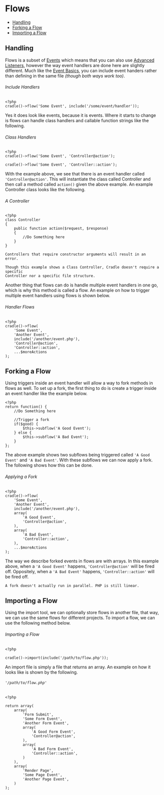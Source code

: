 # Flows
 - [Handling](#handling)
 - [Forking a Flow](#forking)
 - [Importing a Flow](#importing)

<a name="handling"></a>
## Handling

Flows is a subset of [Events](/docs/events.html) which means that you can also
use [Advanced Listeners](/docs/events.html#advanced), however the way event handlers
are done here are slightly different. Much like the
[Event Basics](/docs/events.html#advanced), you can include event handers
rather than defining in the same file *(though both ways work too)*.

###### Include Handlers
```
<?php
cradle()->flow('Some Event', include('/some/event/handler'));

```

Yes it does look like events, because it is events. Where it starts to change
is flows can handle class handlers and callable function strings like the
following.

###### Class Handlers
```
<?php
cradle()->flow('Some Event', 'Controller@action');

cradle()->flow('Some Event', 'Controller::action');

```

With the example above, we see that there is an event handler called
`'Controller@action'`. This will instantiate the class called Controller and
then call a method called `action()` given the above example. An example
Controller class looks like the following.

###### A Controller
```
<?php
class Controller
{
	public function action($request, $response)
    {
   		//Do Something here
    }
}

```

```error
Controllers that require constructor arguments will result in an error.
```

```info
Though this example shows a Class Controller, Cradle doesn't require a specific
Controller nor a specific file structure.
```

 Another thing that flows can do is handle multiple event handlers in one go,
 which is why this method is called a flow. An example on how to trigger
 multiple event handlers using flows is shown below.

###### Handler Flows
```
<?php
cradle()->flow(
	'Some Event',
    'Another Event',
    include('/another/event.php'),
    'Controller@action',
    'Controller::action',
    ...$moreActions
);

```

<a name="forking"></a>
## Forking a Flow

Using triggers inside an event handler will allow a way to fork methods in flows as well. To set up a fork, the first thing to do is create a trigger inside an event handler like the example below.

```
<?php
return function() {
	//Do Something here

    //Trigger a fork
    if($good) {
    	$this->subflow('A Good Event');
    } else {
    	$this->subflow('A Bad Event');
    }
};
```

The above example shows two subflows being triggered called `'A Good Event'`
and `'A Bad Event'`. With these subflows we can now apply a fork. The
following shows how this can be done.

###### Applying a Fork
```
<?php
cradle()->flow(
	'Some Event',
    'Another Event',
    include('/another/event.php'),
    array(
    	'A Good Event',
    	'Controller@action',
    ),
    array(
    	'A Bad Event',
    	'Controller::action',
    ),
    ...$moreActions
);

```

The way we describe forked events in flows are with arrays. In this example
above, when a `'A Good Event'` happens, `'Controller@action'` will be fired
off. Oppositely, when a `'A Bad Event'` happens, `'Controller::action'` will be
fired off.

```info
A fork doesn't actually run in parallel. PHP is still linear.
```

<a name="importing"></a>
## Importing a Flow

Using the import tool, we can optionally store flows in another file, that way,
we can use the same flows for different projects. To import a flow, we can use
the following method below.

###### Importing a Flow
```
<?php

cradle()->import(include('/path/to/flow.php'));

```

An import file is simply a file that returns an array. An example on how it
looks like is shown by the following.

###### `'/path/to/flow.php'`
```
<?php

return array(
	array(
    	'Form Submit',
    	'Some Form Event',
        'Another Form Event',
        array(
            'A Good Form Event',
            'Controller@action',
        ),
        array(
            'A Bad Form Event',
            'Controller::action',
        )
    ),
    array(
    	'Render Page',
        'Some Page Event',
        'Another Page Event',
    )
);

```
